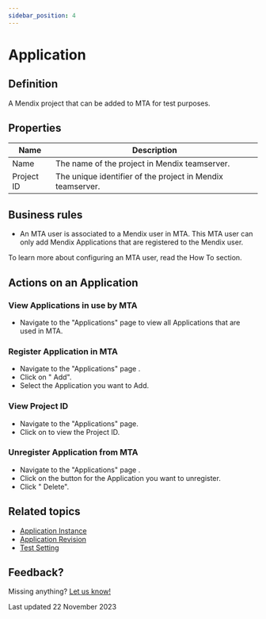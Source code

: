 ```yaml
---
sidebar_position: 4
---
```


# Application

## Definition

A Mendix project that can be added to MTA for test purposes. 

## Properties
| Name       | Description                                                |
| ---------- | ---------------------------------------------------------- |
| Name       | The name of the project in Mendix teamserver.              |
| Project ID | The unique identifier of the project in Mendix teamserver. |

## Business rules
- An MTA user is associated to a Mendix user in MTA. This MTA user can only add Mendix Applications that are registered to the Mendix user. 

To learn more about configuring an MTA user, read the How To section.

## Actions on an Application

### View Applications in use by MTA
- Navigate to the "Applications" page to view all Applications that are used in MTA.

### Register Application in MTA
- Navigate to the "Applications" page .
- Click on "<i class="fal fa-plus-circle"></i> Add".
- Select the Application you want to Add.

### View Project ID
- Navigate to the "Applications" page.
- Click on <i class="fal fa-info-circle"></i> to view the Project ID.

### Unregister Application from MTA
- Navigate to the "Applications" page .
- Click on the <i class="fas fa-ellipsis"></i> button for the Application you want to unregister.
- Click "<i class="fal fa-trash-can"></i> Delete".

## Related topics
- [Application Instance](application-instance)
- [Application Revision](application-revision)
- [Test Setting](test-setting)

## Feedback?
Missing anything? [Let us know!](mailto:support@menditect.com)

Last updated 22 November 2023